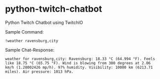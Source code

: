 # python-twitch-chatbot
Python Twitch Chatbot using TwitchIO

Sample Command:
```
!weather ravensburg,city
```

Sample Chat-Response:
```
weather for ravensburg,city: Ravensburg: 18.33 °C (64.994 °F). Feels like 18.75 °C (65.75 °F). Wind is blowing from 300 degrees at 2.06 km/h (1.28002426 mp/h). 97% humidity. Visibility: 10000 km (6213.71 miles). Air pressure: 1013 hPa.
```
